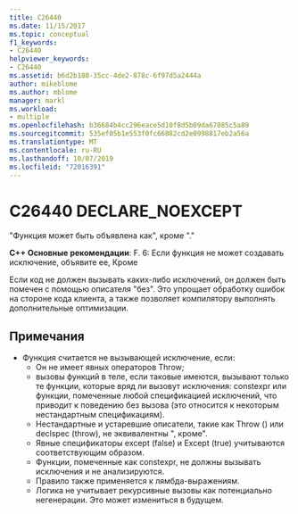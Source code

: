 ```yaml
---
title: C26440
ms.date: 11/15/2017
ms.topic: conceptual
f1_keywords:
- C26440
helpviewer_keywords:
- C26440
ms.assetid: b6d2b188-35cc-4de2-878c-6f97d5a2444a
author: mikeblome
ms.author: mblome
manager: markl
ms.workload:
- multiple
ms.openlocfilehash: b36684b4cc296eace5d10f8d5b09da67085c5a89
ms.sourcegitcommit: 535ef05b1e553f0fc66082cd2e0998817eb2a56a
ms.translationtype: MT
ms.contentlocale: ru-RU
ms.lasthandoff: 10/07/2019
ms.locfileid: "72016391"
---
```

# <a name="c26440-declare_noexcept"></a>C26440 DECLARE_NOEXCEPT
"Функция может быть объявлена как", кроме "."

**C++ Основные рекомендации**: F. 6: Если функция не может создавать исключение, объявите ее, Кроме

Если код не должен вызывать каких-либо исключений, он должен быть помечен с помощью описателя "без". Это упрощает обработку ошибок на стороне кода клиента, а также позволяет компилятору выполнять дополнительные оптимизации.

## <a name="remarks"></a>Примечания
- Функция считается не вызывающей исключение, если:
  - Он не имеет явных операторов Throw;
  - вызовы функций в теле, если таковые имеются, вызывают только те функции, которые вряд ли вызовут исключения: constexpr или функции, помеченные любой спецификацией исключений, что приводит к поведению без вызова (это относится к некоторым нестандартным спецификациям).
  - Нестандартные и устаревшие описатели, такие как Throw () или declspec (throw), не эквивалентны ", кроме".
  - Явные спецификаторы except (false) и Except (true) учитываются соответствующим образом.
  - Функции, помеченные как constexpr, не должны вызывать исключения и не анализируются.
  - Правило также применяется к лямбда-выражениям.
  - Логика не учитывает рекурсивные вызовы как потенциально негенерации. Это может измениться в будущем.